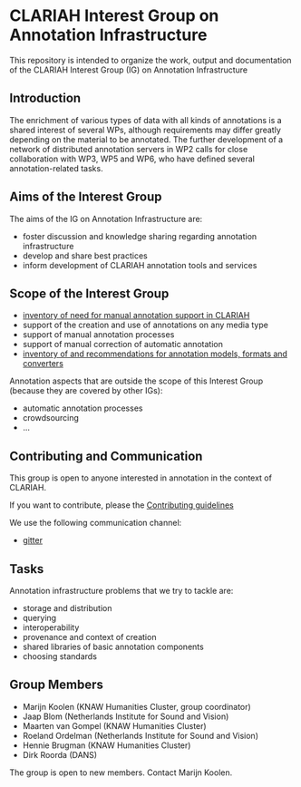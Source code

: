 # CLARIAH Interest Group on Annotation Infrastructure

This repository is intended to organize the work, output and documentation of the CLARIAH Interest Group (IG) on Annotation Infrastructure

## Introduction

The enrichment of various types of data with all kinds of annotations is a shared
interest of several WPs, although requirements may differ greatly depending on the
material to be annotated. The further development of a network of distributed
annotation servers in WP2 calls for close collaboration with WP3, WP5 and WP6,
who have defined several annotation-related tasks.

## Aims of the Interest Group

The aims of the IG on Annotation Infrastructure are:

- foster discussion and knowledge sharing regarding annotation infrastructure
- develop and share best practices
- inform development of CLARIAH annotation tools and services

## Scope of the Interest Group

- [inventory of need for manual annotation support in CLARIAH](./docs/annotation-needs.md)
- support of the creation and use of annotations on any media type
- support of manual annotation processes
- support of manual correction of automatic annotation
- [inventory of and recommendations for annotation models, formats and converters](./docs/inventory.md)

Annotation aspects that are outside the scope of this Interest Group (because they are covered by other IGs):

- automatic annotation processes
- crowdsourcing
- ...


## Contributing and Communication

This group is open to anyone interested in annotation in the context of CLARIAH.

If you want to contribute, please the [Contributing guidelines](./CONTRIBUTING.md)

We use the following communication channel:

- [gitter](https://gitter.im/CLARIAH/chat)

## Tasks

Annotation infrastructure problems that we try to tackle are:

- storage and distribution
- querying
- interoperability
- provenance and context of creation
- shared libraries of basic annotation components
- choosing standards

## Group Members

- Marijn Koolen (KNAW Humanities Cluster, group coordinator)
- Jaap Blom (Netherlands Institute for Sound and Vision)
- Maarten van Gompel (KNAW Humanities Cluster)
- Roeland Ordelman (Netherlands Institute for Sound and Vision)
- Hennie Brugman (KNAW Humanities Cluster)
- Dirk Roorda (DANS)

The group is open to new members. Contact Marijn Koolen.

